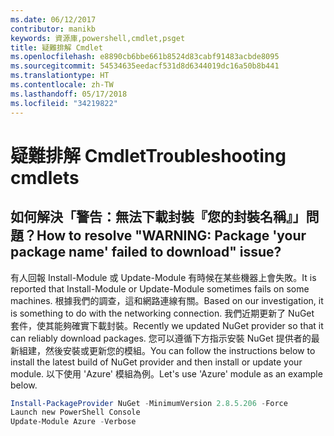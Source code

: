 ```yaml
---
ms.date: 06/12/2017
contributor: manikb
keywords: 資源庫,powershell,cmdlet,psget
title: 疑難排解 Cmdlet
ms.openlocfilehash: e8890cb6bbe661b8524d83cabf91483acbde8095
ms.sourcegitcommit: 54534635eedacf531d8d6344019dc16a50b8b441
ms.translationtype: HT
ms.contentlocale: zh-TW
ms.lasthandoff: 05/17/2018
ms.locfileid: "34219822"
---
```

# <a name="troubleshooting-cmdlets"></a><span data-ttu-id="45e19-103">疑難排解 Cmdlet</span><span class="sxs-lookup"><span data-stu-id="45e19-103">Troubleshooting cmdlets</span></span>

## <a name="how-to-resolve-warning-package-your-package-name-failed-to-download-issue"></a><span data-ttu-id="45e19-104">如何解決「警告：無法下載封裝『您的封裝名稱』」問題？</span><span class="sxs-lookup"><span data-stu-id="45e19-104">How to resolve "WARNING: Package 'your package name' failed to download" issue?</span></span>

<span data-ttu-id="45e19-105">有人回報 Install-Module 或 Update-Module 有時候在某些機器上會失敗。</span><span class="sxs-lookup"><span data-stu-id="45e19-105">It is reported that Install-Module or Update-Module sometimes fails on some machines.</span></span>
<span data-ttu-id="45e19-106">根據我們的調查，這和網路連線有關。</span><span class="sxs-lookup"><span data-stu-id="45e19-106">Based on our investigation, it is something to do with the networking connection.</span></span>
<span data-ttu-id="45e19-107">我們近期更新了 NuGet 套件，使其能夠確實下載封裝。</span><span class="sxs-lookup"><span data-stu-id="45e19-107">Recently we updated NuGet provider so that it can reliably download packages.</span></span>
<span data-ttu-id="45e19-108">您可以遵循下方指示安裝 NuGet 提供者的最新組建，然後安裝或更新您的模組。</span><span class="sxs-lookup"><span data-stu-id="45e19-108">You can follow the instructions below to install the latest build of NuGet provider and then install or update your module.</span></span>
<span data-ttu-id="45e19-109">以下使用 'Azure' 模組為例。</span><span class="sxs-lookup"><span data-stu-id="45e19-109">Let's use 'Azure' module as an example below.</span></span>

```powershell
Install-PackageProvider NuGet -MinimumVersion 2.8.5.206 -Force
Launch new PowerShell Console
Update-Module Azure -Verbose
```